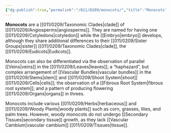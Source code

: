 ```yaml
---
{"dg-publish":true,"permalink":"/011/0209/monocots/","title":"Monocots","tags":["BIOL412","BIOL320"],"created":"2024-09-26T15:21:32.000-07:00","updated":"2025-02-07T10:39:13.889-08:00"}
---
```


**Monocots** are a [[011/0209/Taxonomic Clades\|clade]] of [[011/0209/Angiosperms\|angiosperms]]. They are named for having one [[011/0209/Cotyledons\|cotyledon]] while the [[Embryo\|embryo]] develops, although they share additional differences to their [[011/0209/Sister Groups\|sister]] [[011/0209/Taxonomic Clades\|clade]], the [[011/0209/Eudicots\|Eudicots]].

Monocots can also be differentiated via the observation of parallel [[Veins\|veins]] in the [[011/0209/Leaves\|leaves]]; a “haphazard”, but complex arrangement of [[Vascular Bundles\|vascular bundles]] in the [[011/0209/Stems\|stem]] and [[011/0209/Shoot System\|shoot]] [[011/0209/Cells\|cells]]; the observation of a [[Fibrous Root System\|fibrous root system]]; and a pattern of producing flowering [[011/0209/Organs\|organs]] in threes.

Monocots include various [[011/0209/Herbs\|herbaceous]] and [[011/0209/Woody Plants\|woody plants]] such as corn, grasses, lilies, and palm trees. However, woody monocots do not undergo [[Secondary Tissues\|secondary tissue]] growth, as they lack [[Vascular Cambium\|vascular cambium]] [[011/0209/Tissues\|tissue]].